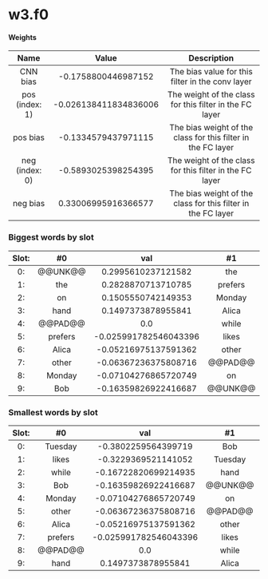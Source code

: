 # w3.f0
#### Weights
Name | Value | Description
:--: | :--: | :--:
CNN bias | -0.1758800446987152 | The bias value for this filter in the conv layer
pos (index: 1) | -0.026138411834836006| The weight of the class for this filter in the FC layer
pos bias | -0.1334579437971115| The bias weight of the class for this filter in the FC layer
neg (index: 0) | -0.5893025398254395| The weight of the class for this filter in the FC layer
neg bias | 0.33006995916366577| The bias weight of the class for this filter in the FC layer
### Biggest words by slot
Slot: |#0 | val | #1 | val | #2 | val
:--: | :--: | :--: | :--: | :--: | :--: | :--:
0: | @@UNK@@ | 0.2995610237121582 | the | 0.3405773341655731 | likes | 0.9300570487976074
1: | the | 0.2828870713710785 | prefers | 0.31231489777565 | Alica | 0.7301356196403503
2: | on | 0.1505550742149353 | Monday | 0.25094977021217346 | the | 0.5071899890899658
3: | hand | 0.1497373878955841 | Alica | 0.20444032549858093 | prefers | 0.333152174949646
4: | @@PAD@@ | 0.0 | while | 0.15011215209960938 | while | 0.23204348981380463
5: | prefers | -0.025991782546043396 | likes | 0.03189157694578171 | Monday | 0.2056373655796051
6: | Alica | -0.05216975137591362 | other | 0.026470057666301727 | on | 0.05906279385089874
7: | other | -0.06367236375808716 | @@PAD@@ | 0.0 | @@PAD@@ | 0.0
8: | Monday | -0.07104276865720749 | on | -0.01986175775527954 | other | -0.2899383008480072
9: | Bob | -0.16359826922416687 | @@UNK@@ | -0.13156366348266602 | Tuesday | -0.36828184127807617
### Smallest words by slot
Slot: |#0 | val | #1 | val | #2 | val
:--: | :--: | :--: | :--: | :--: | :--: | :--:
0: | Tuesday | -0.3802259564399719 | Bob | -0.40052202343940735 | @@UNK@@ | -0.8256988525390625
1: | likes | -0.3229369521141052 | Tuesday | -0.28906214237213135 | hand | -0.48311150074005127
2: | while | -0.16722820699214935 | hand | -0.18575483560562134 | Bob | -0.36983031034469604
3: | Bob | -0.16359826922416687 | @@UNK@@ | -0.13156366348266602 | Tuesday | -0.36828184127807617
4: | Monday | -0.07104276865720749 | on | -0.01986175775527954 | other | -0.2899383008480072
5: | other | -0.06367236375808716 | @@PAD@@ | 0.0 | @@PAD@@ | 0.0
6: | Alica | -0.05216975137591362 | other | 0.026470057666301727 | on | 0.05906279385089874
7: | prefers | -0.025991782546043396 | likes | 0.03189157694578171 | Monday | 0.2056373655796051
8: | @@PAD@@ | 0.0 | while | 0.15011215209960938 | while | 0.23204348981380463
9: | hand | 0.1497373878955841 | Alica | 0.20444032549858093 | prefers | 0.333152174949646
